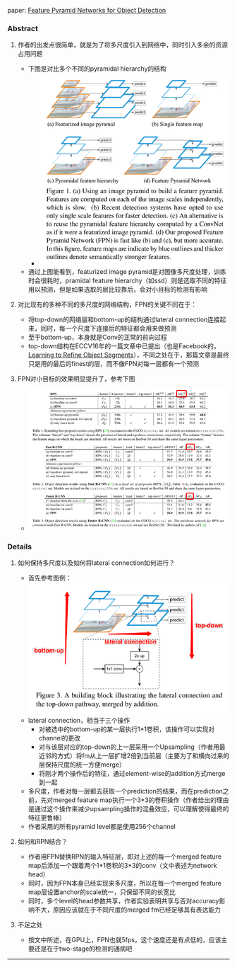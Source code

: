 paper: [Feature Pyramid Networks for Object Detection](http://openaccess.thecvf.com/content_cvpr_2017/papers/Lin_Feature_Pyramid_Networks_CVPR_2017_paper.pdf)

### Abstract
1. 作者的出发点很简单，就是为了将多尺度引入到网络中，同时引入多余的资源占用问题
    * 下图是对比多个不同的pyramidal hierarchy的结构
        * ![Different Pyramidal Hierarchy](./det_attachments/det3_fpn_pyramidal_hierachy.png)
    * 通过上图能看到，featurized image pyramid是对图像多尺度处理，训练时会很耗时，pramidal feature hierarchy（如ssd）则是选取不同的特征用以预测，但是如果选取的层比较靠后，会对小目标的检测有影响

2. 对比现有的多种不同的多尺度的网络结构，FPN的关键不同在于：
    * 将top-down的网络层和bottom-up的结构通过lateral connection连接起来，同时，每一个尺度下连接后的特征都会用来做预测
    * 至于bottom-up，本身就是Conv的正常的前向过程
    * top-down结构在ECCV16年的一篇文章中已提出（也是Facebook的，[Learning to Refine Object Segments][Learning to Refine Object Segments]），不同之处在于，那篇文章是最终只是用的最后的finest的层，而不像FPN对每一层都有一个预测

3. FPN对小目标的效果明显提升了，参考下图
    * ![FPN building block](./det_attachments/det3_fpn_experiment.png)

### Details
1. 如何保持多尺度以及如何将lateral connection如何进行？
    * 首先参考图例：![FPN building block](./det_attachments/det3_fpn_building_block.png)
    * lateral connection，相当于三个操作
        * 对被选中的bottom-up的某一层执行1\*1卷积，该操作可以实现对channel的更改
        * 对与该层对应的top-down的上一层采用一个Upsampling（作者用最近邻的方式）将fm从上一层扩增2倍到当前层（主要为了和横向过来的层保持尺度的统一方便merge）
        * 将刚才两个操作后的特征，通过element-wise的addition方式merge到一起
    * 多尺度，作者对每一层都去获取一个prediction的结果，而在prediction之前，先对merged feature map执行一个3\*3的卷积操作（作者给出的理由是通过这个操作来减少upsampling操作的混叠效应，可以理解使得最终的特征更鲁棒）
    * 作者采用的所有pyramid level都是使用256个channel

2. 如何和RPN结合？
    * 作者用FPN替换RPN的输入特征层，即对上述的每一个merged feature map后添加一个跟着两个1\*1卷积的3\*3的conv（文中表述为network head）
    * 同时，因为FPN本身已经实现来多尺度，所以在每一个merged feature map层设置anchor的scale统一，只保留不同的长宽比
    * 同时，多个level的head参数共享，作者实验表明共享与否对accuracy影响不大，原因应该就在于不同尺度的merged fm已经足够具有表达能力


3. 不足之处
    * 按文中所述，在GPU上，FPN也就5fps，这个速度还是有点低的，应该主要还是在于two-stage的检测的通病吧


---

[Learning to Refine Object Segments]: https://arxiv.org/abs/1603.08695